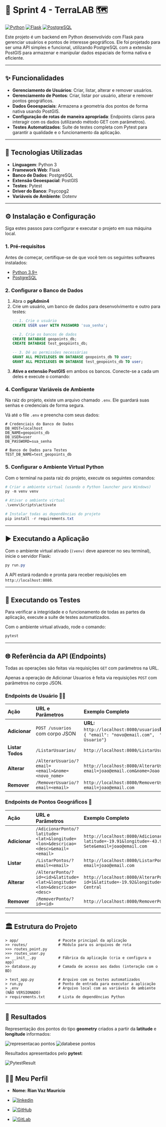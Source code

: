 # 📖 Sprint 4 - TerraLAB 🗺️

[![Python](https://img.shields.io/badge/Python-3.11+-blue.svg)](https://www.python.org/)
[![Flask](https://img.shields.io/badge/Flask-2.x-black.svg)](https://flask.palletsprojects.com/)
[![PostgreSQL](https://img.shields.io/badge/PostgreSQL-14+-blue.svg)](https://www.postgresql.org/)

Este projeto é um backend em Python desenvolvido com Flask para gerenciar usuários e pontos de interesse geográficos. Ele foi projetado para ser uma API simples e funcional, utilizando PostgreSQL com a extensão PostGIS para armazenar e manipular dados espaciais de forma nativa e eficiente.

---

## ✨ Funcionalidades

* **Gerenciamento de Usuários**: Criar, listar, alterar e remover usuários.
* **Gerenciamento de Pontos**: Criar, listar por usuário, alterar e remover pontos geográficos.
* **Dados Geoespaciais**: Armazena a geometria dos pontos de forma nativa usando PostGIS.
* **Configuração de rotas de maneira apropriada**: Endpoints claros para interagir com os dados (utilizando método GET com parâmetros).
* **Testes Automatizados**: Suíte de testes completa com Pytest para garantir a qualidade e o funcionamento da aplicação.

---

## 🚀 Tecnologias Utilizadas

* **Linguagem**: Python 3
* **Framework Web**: Flask
* **Banco de Dados**: PostgreSQL
* **Extensão Geoespacial**: PostGIS
* **Testes**: Pytest
* **Driver do Banco**: Psycopg2
* **Variáveis de Ambiente**: Dotenv

---

## ⚙️ Instalação e Configuração

Siga estes passos para configurar e executar o projeto em sua máquina local.

### 1. Pré-requisitos
Antes de começar, certifique-se de que você tem os seguintes softwares instalados:
* [Python 3.9+](https://www.python.org/downloads/)
* [PostgreSQL](https://www.postgresql.org/download/)

### 2. Configurar o Banco de Dados
1.  Abra o **pgAdmin4**
2.  Crie um usuário, um banco de dados para desenvolvimento e outro para testes:
    ```sql
    -- 1. Crie o usuário
    CREATE USER user WITH PASSWORD 'sua_senha';

    -- 2. Crie os bancos de dados
    CREATE DATABASE geopoints_db;
    CREATE DATABASE test_geopoints_db;

    -- 3. Dê as permissões necessárias
    GRANT ALL PRIVILEGES ON DATABASE geopoints_db TO user;
    GRANT ALL PRIVILEGES ON DATABASE test_geopoints_db TO user;
    ```
3.  **Ative a extensão PostGIS** em ambos os bancos. Conecte-se a cada um deles e execute o comando:
    

### 4. Configurar Variáveis de Ambiente
Na raiz do projeto, existe um arquivo chamado `.env`. Ele guardará suas senhas e credenciais de forma segura.

Vá até o file `.env` e preencha com seus dados:
```env
# Credenciais do Banco de Dados
DB_HOST=localhost
DB_NAME=geopoints_db
DB_USER=user
DB_PASSWORD=sua_senha

# Banco de Dados para Testes
TEST_DB_NAME=test_geopoints_db
```

### 5. Configurar o Ambiente Virtual Python
Com o terminal na pasta raiz do projeto, execute os seguintes comandos:

```powershell
# Criar o ambiente virtual (usando o Python launcher para Windows)
py -m venv venv

# Ativar o ambiente virtual
.\venv\Scripts\activate

# Instalar todas as dependências do projeto
pip install -r requirements.txt
```

---

## ▶️ Executando a Aplicação

Com o ambiente virtual ativado (`(venv)` deve aparecer no seu terminal), inicie o servidor Flask:

```powershell
py run.py
```
A API estará rodando e pronta para receber requisições em `http://localhost:8080`.

---

## 🧪 Executando os Testes

Para verificar a integridade e o funcionamento de todas as partes da aplicação, execute a suíte de testes automatizados.

Com o ambiente virtual ativado, rode o comando:
```powershell
pytest
```
---

## 🌐 Referência da API (Endpoints)

Todas as operações são feitas via requisições `GET` com parâmetros na URL.

Apenas a operação de Adicionar Usuarios è feita via requisições `POST` com parâmetros no corpo JSON.

### Endpoints de Usuário 🧑‍💻
| Ação | URL e Parâmetros | Exemplo Completo |
| :--- | :--- | :--- |
| **Adicionar** | `POST /usuarios` com corpo JSON | **URL:** `http://localhost:8080/usuarios`**Body:**```json<br>{ "email": "novo@email.com",  "nome": "Novo Usuario"}``` |
| **Listar Todos** | `/ListarUsuarios/` | `http://localhost:8080/ListarUsuarios/` |
| **Alterar** | `/AlterarUsuario/?email=<email>&nome=<novo_nome>`| `http://localhost:8080/AlterarUsuario/?email=joao@email.com&nome=Joao da Silva`|
| **Remover** | `/RemoverUsuario/?email=<email>` | `http://localhost:8080/RemoverUsuario/?email=joao@email.com`|

### Endpoints de Pontos Geográficos 📍
| Ação | URL e Parâmetros | Exemplo Completo |
| :--- | :--- | :--- |
| **Adicionar** | `/AdicionarPonto/?latitude=<lat>&longitude=<lon>&descricao=<desc>&email=<email>`|`http://localhost:8080/AdicionarPonto/?latitude=-19.91&longitude=-43.93&descricao=Praça Sete&email=joao@email.com`|
| **Listar** | `/ListarPontos/?email=<email>` |`http://localhost:8080/ListarPontos/?email=joao@email.com`|
| **Alterar** | `/AlterarPonto/?id=<id>&latitude=<lat>&longitude=<lon>&descricao=<desc>` |`http://localhost:8080/AlterarPonto/?id=1&latitude=-19.92&longitude=-43.94&descricao=Mercado Central`|
| **Remover** | `/RemoverPonto/?id=<id>`|`http://localhost:8080/RemoverPonto/?id=1`|

---

## 🏛️ Estrutura do Projeto
```
> app/                  # Pacote principal da aplicação
>> routes/              # Módulo para os arquivos de rota
>>> routes_point.py
>>> routes_user.py
>> __init__.py          # Fábrica da aplicação (cria e configura o app)
>> database.py          # Camada de acesso aos dados (interação com o BD)

> test_app.py           # Arquivo com os testes automatizados
> run.py                # Ponto de entrada para executar a aplicação
> .env                  # Arquivo local com as variáveis de ambiente (NÃO VERSIONADO)
> requirements.txt      # Lista de dependências Python
```

---

## 📄 Resultados

Representação dos pontos do tipo **geometry** criados a partir da **latitude** e **longitude** informados:

![representacao pontos](/images/ImagemGeomPontos.jpg)
![databese pontos](/images/ImagemBdPonto.jpg)

Resultados apresentados pelo **pytest**:

![PytestResult](/images/ImagemPytest.jpg)

## 🙋‍♂️ Meu Perfil

* **Nome: Rian Vaz Maurício**

* [![linkedin](https://img.shields.io/badge/linkedin-0A66C2?style=for-the-badge&logo=linkedin&logoColor=white)](https://www.linkedin.com/in/rianvaz)
* [![GitHub](https://img.shields.io/badge/GitHub-181717?style=for-the-badge&logo=github&logoColor=white)](https://github.com/RianVaz)
* [![GitLab](https://img.shields.io/badge/GitLab-FC6D26?style=for-the-badge&logo=gitlab&logoColor=white)](https://gitlab.com/RianVaz)
